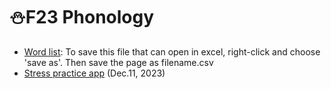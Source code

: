 # ⛄F23 Phonology 

+ [Word list](https://raw.githubusercontent.com/MK316/Fall2023/main/F23Phonology/F23_StressWordList.csv): To save this file that can open in excel, right-click and choose 'save as'. Then save the page as filename.csv   
+ [Stress practice app](https://github.com/MK316/Fall2023/blob/main/F23_StressQuiz.ipynb) (Dec.11, 2023)
